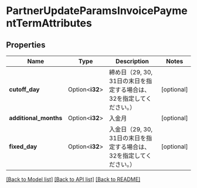 # PartnerUpdateParamsInvoicePaymentTermAttributes

## Properties

Name | Type | Description | Notes
------------ | ------------- | ------------- | -------------
**cutoff_day** | Option<**i32**> | 締め日（29, 30, 31日の末日を指定する場合は、32を指定してください。） | [optional]
**additional_months** | Option<**i32**> | 入金月 | [optional]
**fixed_day** | Option<**i32**> | 入金日（29, 30, 31日の末日を指定する場合は、32を指定してください。） | [optional]

[[Back to Model list]](../README.md#documentation-for-models) [[Back to API list]](../README.md#documentation-for-api-endpoints) [[Back to README]](../README.md)


